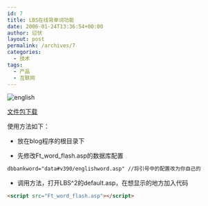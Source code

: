 ```yaml
---
id: 7
title: LBS在线背单词功能
date: 2006-01-24T13:36:54+00:00
author: 愆伏
layout: post
permalink: /archives/7
categories:
  - 技术
tags:
  - 产品
  - 互联网
---
```


![english](/wp-content/uploads/200601/24_134302_eng.gi)

[文件包下载](/wp-content/uploads/200601/29_161905_.rar)

使用方法如下：

- 放在blog程序的根目录下

- 先修改Ft_word_flash.asp的数据库配置

```asp
dbbankword="data#v390/englishword.asp" //将引号中的配置改为你自己的
```
- 调用方法，打开LBS^2的default.asp，在想显示的地方加入代码

```html
<script src="Ft_word_flash.asp"></script>
```

